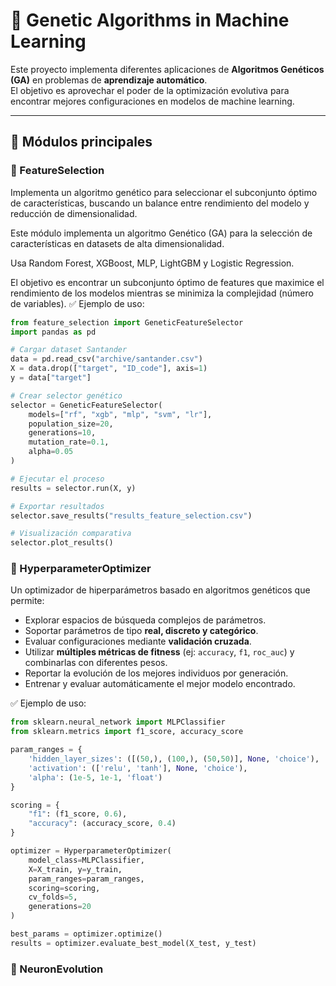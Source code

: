 # 🧬 Genetic Algorithms in Machine Learning

Este proyecto implementa diferentes aplicaciones de **Algoritmos Genéticos (GA)** en problemas de **aprendizaje automático**.  
El objetivo es aprovechar el poder de la optimización evolutiva para encontrar mejores configuraciones en modelos de machine learning.

---

## 📌 Módulos principales

### 🔹 FeatureSelection
Implementa un algoritmo genético para seleccionar el subconjunto óptimo de características, buscando un balance entre rendimiento del modelo y reducción de dimensionalidad.

Este módulo implementa un algoritmo Genético (GA) para la selección de características en datasets de alta dimensionalidad.

Usa Random Forest, XGBoost, MLP, LightGBM y Logistic Regression.

El objetivo es encontrar un subconjunto óptimo de features que maximice el rendimiento de los modelos mientras se minimiza la complejidad (número de variables).
✅ Ejemplo de uso:
```python
from feature_selection import GeneticFeatureSelector
import pandas as pd

# Cargar dataset Santander
data = pd.read_csv("archive/santander.csv")
X = data.drop(["target", "ID_code"], axis=1)
y = data["target"]

# Crear selector genético
selector = GeneticFeatureSelector(
    models=["rf", "xgb", "mlp", "svm", "lr"],
    population_size=20,
    generations=10,
    mutation_rate=0.1,
    alpha=0.05
)

# Ejecutar el proceso
results = selector.run(X, y)

# Exportar resultados
selector.save_results("results_feature_selection.csv")

# Visualización comparativa
selector.plot_results()
```



### 🔹 HyperparameterOptimizer
Un optimizador de hiperparámetros basado en algoritmos genéticos que permite:
- Explorar espacios de búsqueda complejos de parámetros.
- Soportar parámetros de tipo **real, discreto y categórico**.
- Evaluar configuraciones mediante **validación cruzada**.
- Utilizar **múltiples métricas de fitness** (ej: `accuracy`, `f1`, `roc_auc`) y combinarlas con diferentes pesos.
- Reportar la evolución de los mejores individuos por generación.
- Entrenar y evaluar automáticamente el mejor modelo encontrado.

✅ Ejemplo de uso:
```python
from sklearn.neural_network import MLPClassifier
from sklearn.metrics import f1_score, accuracy_score

param_ranges = {
    'hidden_layer_sizes': ([(50,), (100,), (50,50)], None, 'choice'),
    'activation': (['relu', 'tanh'], None, 'choice'),
    'alpha': (1e-5, 1e-1, 'float')
}

scoring = {
    "f1": (f1_score, 0.6),
    "accuracy": (accuracy_score, 0.4)
}

optimizer = HyperparameterOptimizer(
    model_class=MLPClassifier,
    X=X_train, y=y_train,
    param_ranges=param_ranges,
    scoring=scoring,
    cv_folds=5,
    generations=20
)

best_params = optimizer.optimize()
results = optimizer.evaluate_best_model(X_test, y_test)
````
### 🔹 NeuronEvolution
